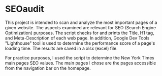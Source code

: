 # SEOaudit
This project is intended to scan and analyze the most important pages of a given website. 
The aspects examined are relevant for SEO (Search Engine Optimization) purposes.
The script checks for and prints the Title, H1 tag, and Meta-Description of each web page.
In addition, Google Dev Tools "Lighthouse" tool is used to determine the performance score of a page's loading time.
The results are saved in a xlsx (excel) file.

For practice purposes, I used the script to determine the New York Times main pages SEO values. The main pages I chose are the pages 
 accessible from the navigation bar on the homepage. 
 
 
 
 
 
 
 
 
 
 
 
 
 
 
 
 
 
 
 
 
 
